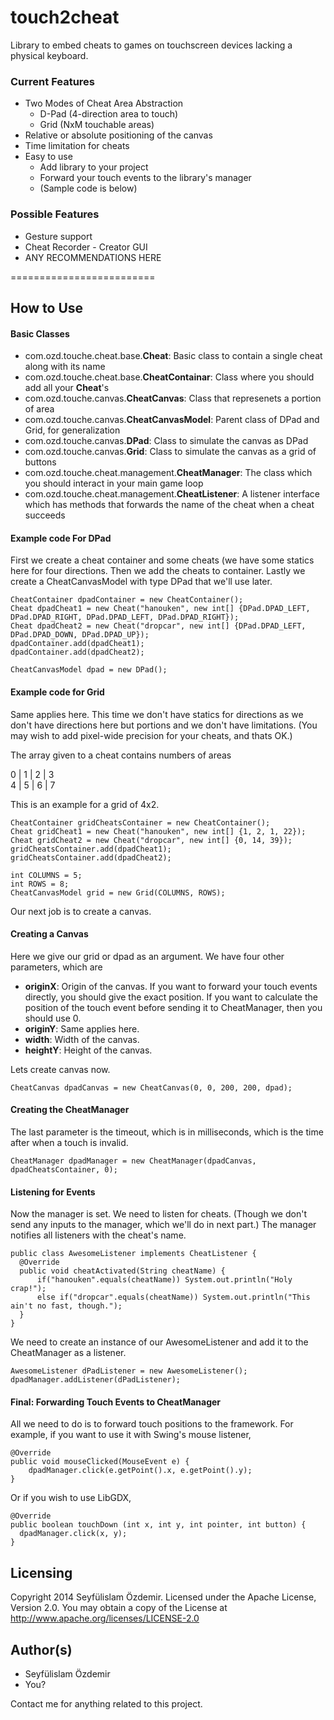 touch2cheat
===========

Library to embed cheats to games on touchscreen devices lacking a physical keyboard. 

### Current Features
* Two Modes of Cheat Area Abstraction
  * D-Pad (4-direction area to touch)
  * Grid (NxM touchable areas)
* Relative or absolute positioning of the canvas
* Time limitation for cheats
* Easy to use
  * Add library to your project
  * Forward your touch events to the library's manager
  * (Sample code is below)

###  Possible Features
* Gesture support
* Cheat Recorder - Creator GUI
* ANY RECOMMENDATIONS HERE

=========================
## How to Use

#### Basic Classes
* com.ozd.touche.cheat.base.<b>Cheat</b>: Basic class to contain a single cheat along with its name
* com.ozd.touche.cheat.base.<b>CheatContainar</b>: Class where you should add all your <b>Cheat</b>'s
* com.ozd.touche.canvas.<b>CheatCanvas</b>: Class that represenets a portion of area
* com.ozd.touche.canvas.<b>CheatCanvasModel</b>: Parent class of DPad and Grid, for generalization
* com.ozd.touche.canvas.<b>DPad</b>: Class to simulate the canvas as DPad
* com.ozd.touche.canvas.<b>Grid</b>: Class to simulate the canvas as a grid of buttons
* com.ozd.touche.cheat.management.<b>CheatManager</b>: The class which you should interact in your main game loop
* com.ozd.touche.cheat.management.<b>CheatListener</b>: A listener interface which has methods that forwards the name of the cheat when a cheat succeeds 


#### Example code For DPad
First we create a cheat container and some cheats (we have some statics here for four directions. Then we add the cheats to container. Lastly we create a CheatCanvasModel with type DPad that we'll use later.
```
CheatContainer dpadContainer = new CheatContainer();
Cheat dpadCheat1 = new Cheat("hanouken", new int[] {DPad.DPAD_LEFT, DPad.DPAD_RIGHT, DPad.DPAD_LEFT, DPad.DPAD_RIGHT});
Cheat dpadCheat2 = new Cheat("dropcar", new int[] {DPad.DPAD_LEFT, DPad.DPAD_DOWN, DPad.DPAD_UP});
dpadContainer.add(dpadCheat1);
dpadContainer.add(dpadCheat2);

CheatCanvasModel dpad = new DPad();
```

#### Example code for Grid
Same applies here. This time we don't have statics for directions as we don't have directions here but portions and we don't have limitations. (You may wish to add pixel-wide precision for your cheats, and thats OK.)

The array given to a cheat contains numbers of areas

0 | 1 | 2 | 3<br/>
4 | 5 | 6 | 7

This is an example for a grid of 4x2.
```
CheatContainer gridCheatsContainer = new CheatContainer();
Cheat gridCheat1 = new Cheat("hanouken", new int[] {1, 2, 1, 22});
Cheat gridCheat2 = new Cheat("dropcar", new int[] {0, 14, 39});
gridCheatsContainer.add(dpadCheat1);
gridCheatsContainer.add(dpadCheat2);

int COLUMNS = 5;
int ROWS = 8;
CheatCanvasModel grid = new Grid(COLUMNS, ROWS);
```

Our next job is to create a canvas.
#### Creating a Canvas
Here we give our grid or dpad as an argument. We have four other parameters, which are 
* <b>originX</b>: Origin of the canvas. If you want to forward your touch events directly, you should give the exact position. If you want to calculate the position of the touch event before sending it to CheatManager, then you should use 0.
* <b>originY</b>: Same applies here.
* <b>width</b>: Width of the canvas.
* <b>heightY</b>: Height of the canvas.

Lets create canvas now.
```
CheatCanvas dpadCanvas = new CheatCanvas(0, 0, 200, 200, dpad);
```

#### Creating the CheatManager
The last parameter is the timeout, which is in milliseconds, which is the time after when a touch is invalid.
```
CheatManager dpadManager = new CheatManager(dpadCanvas, dpadCheatsContainer, 0);
```

#### Listening for Events
Now the manager is set. We need to listen for cheats. (Though we don't send any inputs to the manager, which we'll do in next part.)
The manager notifies all listeners with the cheat's name.
```
public class AwesomeListener implements CheatListener {
  @Override
  public void cheatActivated(String cheatName) {
      if("hanouken".equals(cheatName)) System.out.println("Holy crap!");
      else if("dropcar".equals(cheatName)) System.out.println("This ain't no fast, though.");
  }
}
```
We need to create an instance of our AwesomeListener and add it to the CheatManager as a listener.
```
AwesomeListener dPadListener = new AwesomeListener();
dpadManager.addListener(dPadListener);
```

#### Final: Forwarding Touch Events to CheatManager
All we need to do is to forward touch positions to the framework. For example, if you want to use it with Swing's mouse listener, 
```
@Override
public void mouseClicked(MouseEvent e) {
    dpadManager.click(e.getPoint().x, e.getPoint().y);
}
```
Or if you wish to use LibGDX, 
```
@Override
public boolean touchDown (int x, int y, int pointer, int button) {
  dpadManager.click(x, y);
}
```

## Licensing
Copyright 2014 Seyfülislam Özdemir. Licensed under the Apache License, Version 2.0. You may obtain a copy of the License at http://www.apache.org/licenses/LICENSE-2.0

## Author(s)
* Seyfülislam Özdemir
* You?

Contact me for anything related to this project.
